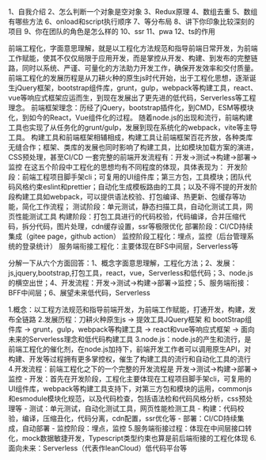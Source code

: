 


1、自我介绍
2、怎么判断一个对象是空对象
3、Redux原理
4、数组去重
5、数组有哪些方法
6、onload和script执行顺序
7、等分布局
8、讲下你印象比较深刻的项目
9、你在团队的角色是怎么样的
10、ssr
11、pwa
12、ts的作用

前端工程化，字面意思理解，就是以工程化方法规范和指导前端日常开发，为前端工作赋能，使其不仅仅局限于应用开发，而是掌控从开发、构建、到发布的完整链路，同时以系统、严谨、可量化的方法助力开发工作，确保开发效率和交付质量。
前端工程化的发展历程是从刀耕火种的原生js时代开始，出于工程化思想，逐渐诞生jQuery框架，bootstrap组件库，grunt，gulp，webpack等构建工具，react、vue等响应式框架应运而生，到现在发展出了更先进的低代码，Serverless等工程理念。
前端框架理念：历经了jQuery，bootstrap插件化，到CMD，ESM等模块化，到如今的React，Vue组件化的过程。
随着node.js的出现和流行，前端构建工具也实现了从任务化的grunt/gulp，发展到现在系统化的webpack，vite等主导工具。
构建工具和前端框架相辅相成，构建工具让前端框架百花齐放，各种类库无缝合作；框架、类库的发展也同时影响了构建工具，比如模块加载方案的演进，CSS预处理，甚至CI/CD
一套完整的前端开发流程有：开发->测试->构建->部署->监控
在这五个阶段中工程化的思想均有不同程度的体现，具体表现为：
开发阶段：前端工程项目脚手架cli；可复用的UI组件库；第三方包，工具模块；团队代码风格约束eslint和prettier；自动化生成模板路由的工具；以及不得不提的开发阶段构建工具如webpack，可以提供语法校验、打包编译、热更新、包缓存等功能，简化工作流程；
测试阶段：单元测试，静态扫描工具，自动化测试工具，网页性能测试工具
构建阶段：打包工具进行的代码校验，代码编译，合并压缩代码，拆分代码，图片处理，cdn缓存设置，ssr等极限优化
部署阶段：CI/CD持续集成（gitee page，github action）
监控阶段工程化：埋点，监控（后台管理系统的登录统计）
服务端衔接工程化：主要体现在BFS中间层，Serverless等

分解一下从六个方面回答：1、概念字面意思理解，工程化方法；2、发展：js,jquery,bootstrap,打包工具，react，vue，Serverless和低代码；3、node.js的横空出世；4、开发流程：开发->测试->构建->部署->监控；5、服务端衔接：BFF中间层；6、展望未来低代码，Serverless

1.概念：以工程方法规范和指导前端开发，为前端工作赋能，打通开发，构建，发布全链路
2.发展历程：刀耕火种原生js -> 提效工具JQuery框架 和 bootStrap组件库 -> grunt，gulp，webpack等构建工具 -> react和vue等响应式框架 -> 面向未来的Serverless理念和低代码构建工具
3.node.js：node.js的产生和流行，是前端工程化的催化剂，在node.js加持下，前端开发工作者可以调用原生API，对构建、开发等过程拥有更多掌控权，催生了构建工具的流行和自动化工具的流行
4.开发流程：前端工程化之下的一个完整的开发流程是 开发->测试->构建->部署->监控
- 开发：首先在开发阶段，工程化主要体现在工程项目脚手架cli，可复用的UI组件库，webpack等构建工具支持下，对第三方包和模块的运用，commonjs和esmodule模块化规范，以及代码检查，包括语法检和代码风格分析，css预处理等
- 测试：单元测试，自动化测试工具，网页性能检测工具
- 构建：代码校验，编译，压缩丑化，代码分离，cdn配置，ssr优化等
- 部署：CI/CD持续集成，自动部署
- 监控阶段：埋点，监控
5.服务端衔接过程：体现在中间层接口转化，mock数据敏捷开发，Typescript类型约束也算是前后端衔接的工程化体现
6.面向未来：Serverless（代表作leanCloud）低代码平台等